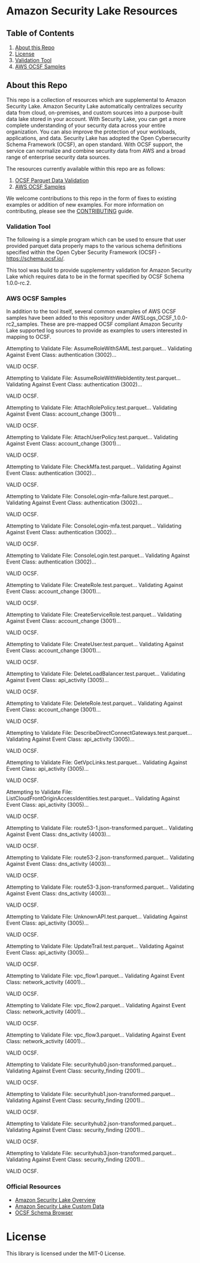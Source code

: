 Amazon Security Lake Resources
========================

## Table of Contents
1. [About this Repo](#About)
2. [License](#License)
3. [Validation Tool](#Validation)
4. [AWS OCSF Samples](#samples)

## About this Repo <a name="About"></a>

This repo is a collection of resources which are supplemental to Amazon Security Lake. Amazon Security Lake automatically centralizes security data from cloud, on-premises, and custom sources into a purpose-built data lake stored in your account. With Security Lake, you can get a more complete understanding of your security data across your entire organization. You can also improve the protection of your workloads, applications, and data. Security Lake has adopted the Open Cybersecurity Schema Framework (OCSF), an open standard. With OCSF support, the service can normalize and combine security data from AWS and a broad range of enterprise security data sources. 

The resources currently available within this repo are as follows:

1. [OCSF Parquet Data Validation](https://github.com/aws-samples/amazon-security-lake/tree/main/validate_1.0.0-rc.2)
2. [AWS OCSF Samples](https://github.com/aws-samples/amazon-security-lake/tree/main/AWSLogs_OCSF_1.0.0-rc2_samples)

We welcome contributions to this repo in the form of fixes to existing examples or addition of new examples. For more information on contributing, please see the [CONTRIBUTING](https://github.com/aws-samples/amazon-security-lake/blob/main/CONTRIBUTING.md) guide.

### Validation Tool <a name="Validation"></a>

The following is a simple program which can be used to ensure that user provided parquet data properly maps to the various schema definitions specified within the Open Cyber Security Framework (OCSF) - https://schema.ocsf.io/.

This tool was build to provide supplementry validation for Amazon Security Lake which requires data to be in the format specified by OCSF Schema 1.0.0-rc.2.

### AWS OCSF Samples <a name="samples"></a>

In addition to the tool itself, several common  examples of AWS OCSF samples have been added to this repository under AWSLogs_OCSF_1.0.0-rc2_samples. These are pre-mapped OCSF compliant Amazon Security Lake supported log sources to provide as examples to users interested in mapping to OCSF.

   Attempting to Validate File: AssumeRoleWithSAML.test.parquet...
   Validating Against Event Class: authentication (3002)...
   
   VALID OCSF.
   
   Attempting to Validate File: AssumeRoleWithWebIdentity.test.parquet...
   Validating Against Event Class: authentication (3002)...
   
   VALID OCSF.
   
   Attempting to Validate File: AttachRolePolicy.test.parquet...
   Validating Against Event Class: account_change (3001)...
   
   VALID OCSF.
   
   Attempting to Validate File: AttachUserPolicy.test.parquet...
   Validating Against Event Class: account_change (3001)...
   
   VALID OCSF.
   
   Attempting to Validate File: CheckMfa.test.parquet...
   Validating Against Event Class: authentication (3002)...
   
   VALID OCSF.
   
   Attempting to Validate File: ConsoleLogin-mfa-failure.test.parquet...
   Validating Against Event Class: authentication (3002)...
   
   VALID OCSF.
   
   Attempting to Validate File: ConsoleLogin-mfa.test.parquet...
   Validating Against Event Class: authentication (3002)...
   
   VALID OCSF.
   
   Attempting to Validate File: ConsoleLogin.test.parquet...
   Validating Against Event Class: authentication (3002)...
   
   VALID OCSF.
   
   Attempting to Validate File: CreateRole.test.parquet...
   Validating Against Event Class: account_change (3001)...
   
   VALID OCSF.
   
   Attempting to Validate File: CreateServiceRole.test.parquet...
   Validating Against Event Class: account_change (3001)...
   
   VALID OCSF.
   
   Attempting to Validate File: CreateUser.test.parquet...
   Validating Against Event Class: account_change (3001)...
   
   VALID OCSF.
   
   Attempting to Validate File: DeleteLoadBalancer.test.parquet...
   Validating Against Event Class: api_activity (3005)...
   
   VALID OCSF.
   
   Attempting to Validate File: DeleteRole.test.parquet...
   Validating Against Event Class: account_change (3001)...
   
   VALID OCSF.
   
   Attempting to Validate File: DescribeDirectConnectGateways.test.parquet...
   Validating Against Event Class: api_activity (3005)...
   
   VALID OCSF.
   
   Attempting to Validate File: GetVpcLinks.test.parquet...
   Validating Against Event Class: api_activity (3005)...
   
   VALID OCSF.
   
   Attempting to Validate File: ListCloudFrontOriginAccessIdentities.test.parquet...
   Validating Against Event Class: api_activity (3005)...
   
   VALID OCSF.
   
   Attempting to Validate File: route53-1.json-transformed.parquet...
   Validating Against Event Class: dns_activity (4003)...
   
   VALID OCSF.
   
   Attempting to Validate File: route53-2.json-transformed.parquet...
   Validating Against Event Class: dns_activity (4003)...
   
   VALID OCSF.
   
   Attempting to Validate File: route53-3.json-transformed.parquet...
   Validating Against Event Class: dns_activity (4003)...
   
   VALID OCSF.
   
   Attempting to Validate File: UnknownAPI.test.parquet...
   Validating Against Event Class: api_activity (3005)...
   
   VALID OCSF.
   
   Attempting to Validate File: UpdateTrail.test.parquet...
   Validating Against Event Class: api_activity (3005)...
   
   VALID OCSF.
   
   Attempting to Validate File: vpc_flow1.parquet...
   Validating Against Event Class: network_activity (4001)...
   
   VALID OCSF.
   
   Attempting to Validate File: vpc_flow2.parquet...
   Validating Against Event Class: network_activity (4001)...
   
   VALID OCSF.
   
   Attempting to Validate File: vpc_flow3.parquet...
   Validating Against Event Class: network_activity (4001)...
   
   VALID OCSF.
   
   Attempting to Validate File: securityhub0.json-transformed.parquet...
   Validating Against Event Class: security_finding (2001)...
   
   VALID OCSF.
   
   Attempting to Validate File: securityhub1.json-transformed.parquet...
   Validating Against Event Class: security_finding (2001)...
   
   VALID OCSF.
   
   Attempting to Validate File: securityhub2.json-transformed.parquet...
   Validating Against Event Class: security_finding (2001)...
   
   VALID OCSF.
   
   Attempting to Validate File: securityhub3.json-transformed.parquet...
   Validating Against Event Class: security_finding (2001)...
   
   VALID OCSF.


### Official Resources
- [Amazon Security Lake Overview](https://aws.amazon.com/security-lake/)
- [Amazon Security Lake Custom Data](https://docs.aws.amazon.com/security-lake/latest/userguide/custom-sources.html)
- [OCSF Schema Browser](https://schema.ocsf.io/)

# License <a name="License"></a>

This library is licensed under the MIT-0 License.
		







